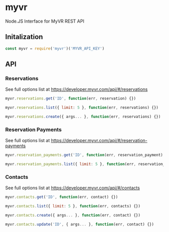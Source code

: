 # myvr
Node.JS Interface for MyVR REST API

## Initalization
```javascript
const myvr = require('myvr')('MYVR_API_KEY')
```

## API
### Reservations
See full options list at https://developer.myvr.com/api/#/reservations
```javascript
myvr.reservations.get('ID', function(err, reservation) {})

myvr.reservations.list({ limit: 5 }, function(err, reservations) {})

myvr.reservations.create({ args... }, function(err, reservations) {})
```

### Reservation Payments
See full options list at https://developer.myvr.com/api/#/reservation-payments
```javascript
myvr.reservation_payments.get('ID', function(err, reservation_payment) {})

myvr.reservation_payments.list({ limit: 5 }, function(err, reservation_payments) {})
```

### Contacts
See full options list at https://developer.myvr.com/api/#/contacts
```javascript
myvr.contacts.get('ID', function(err, contact) {})

myvr.contacts.list({ limit: 5 }, function(err, contacts) {})

myvr.contacts.create({ args... }, function(err, contact) {})

myvr.contacts.update('ID', { args... }, function(err, contact) {})
```
